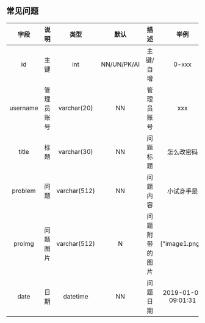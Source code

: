## 常见问题
|   字段   |    说明    |     类型     |    默认     |      描述      |        举例         |
| :------: | :--------: | :----------: | :---------: | :------------: | :-----------------: |
|    id    |    主键    |     int      | NN/UN/PK/AI |   主键/自增    |        0-xxx        |
| username | 管理员账号 | varchar(20)  |     NN      |   管理员账号   |         xxx         |
|  title   |    标题    | varchar(30)  |     NN      |    问题标题    |     怎么改密码      |
| problem  |    问题    | varchar(512) |     NN      |    问题内容    |     小试身手是      |
|  proImg  |  问题图片  | varchar(512) |      N      | 问题附带的图片 |   ["image1.png"]    |
|   date   |    日期    |   datetime   |     NN      |    问题日期    | 2019-01-01 09:01:31 |